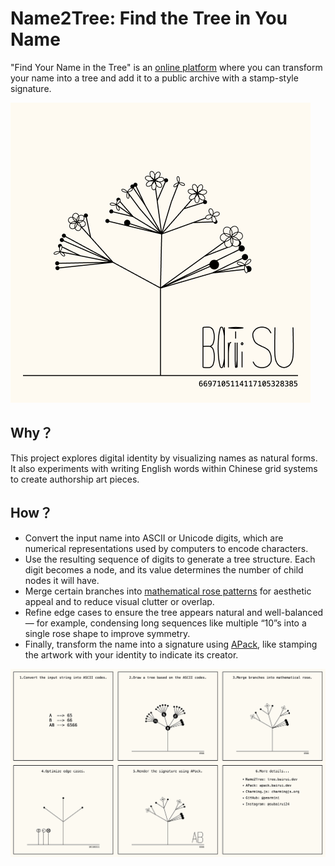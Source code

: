 # Name2Tree: Find the Tree in You Name

"Find Your Name in the Tree" is an [online platform](https://tree.bairui.dev/) where you can transform your name into a tree and add it to a public archive with a stamp-style signature.

<img src="./img/Bairui SU.png" width=480 />

## Why？

This project explores digital identity by visualizing names as natural forms. It also experiments with writing English words within Chinese grid systems to create authorship art pieces.

## How？

- Convert the input name into ASCII or Unicode digits, which are numerical representations used by computers to encode characters.
- Use the resulting sequence of digits to generate a tree structure. Each digit becomes a node, and its value determines the number of child nodes it will have.
- Merge certain branches into [mathematical rose patterns](<https://en.wikipedia.org/wiki/Rose_(mathematics)>) for aesthetic appeal and to reduce visual clutter or overlap.
- Refine edge cases to ensure the tree appears natural and well-balanced — for example, condensing long sequences like multiple “10”s into a single rose shape to improve symmetry.
- Finally, transform the name into a signature using [APack](https://apack.bairui.dev/), like stamping the artwork with your identity to indicate its creator.

![About](./img/about.png)
